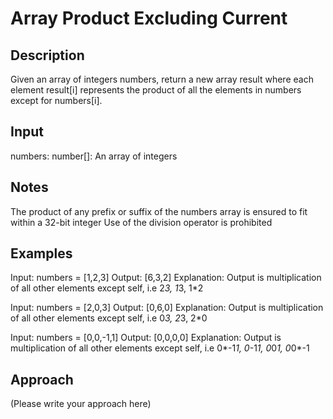 # Array Product Excluding Current

## Description

Given an array of integers numbers, return a new array result where each element result[i] represents the product of all the elements in numbers except for numbers[i].

## Input

numbers: number[]: An array of integers

## Notes

The product of any prefix or suffix of the numbers array is ensured to fit within a 32-bit integer
Use of the division operator is prohibited

## Examples

Input: numbers = [1,2,3]
Output: [6,3,2]
Explanation: Output is multiplication of all other elements except self, i.e 2*3, 1*3, 1\*2

Input: numbers = [2,0,3]
Output: [0,6,0]
Explanation: Output is multiplication of all other elements except self, i.e 0*3, 2*3, 2\*0

Input: numbers = [0,0,-1,1]
Output: [0,0,0,0]
Explanation: Output is multiplication of all other elements except self, i.e 0*-1*1, 0*-1*1, 0*0*1, 0*0*-1

## Approach

(Please write your approach here)
